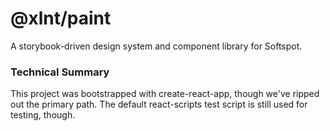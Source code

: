 # @xlnt/paint

A storybook-driven design system and component library for Softspot.

### Technical Summary

This project was bootstrapped with create-react-app, though we've ripped out the primary path. The default react-scripts test script is still used for testing, though.


